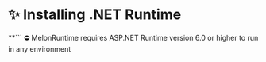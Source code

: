 # ✨ Installing .NET Runtime

**```
⛔ MelonRuntime requires ASP.NET Runtime version 6.0 or higher to run in any environment
```**
